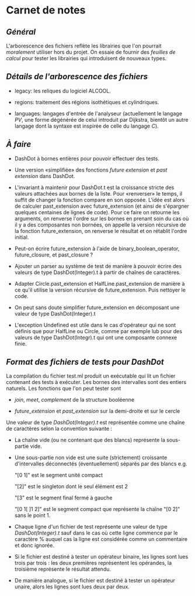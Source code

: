 **Carnet de notes**
==============

*Général*
-----------

L'arborescence des fichiers reflète les librairies que l'on pourrait 
*moralement* utiliser hors du projet. On essaie de fournir des *feuilles de calcul* pour tester les librairies qui introduisent de nouveaux types.

*Détails de l'arborescence des fichiers*
----------------------------------------

* legacy: les reliques du logiciel ALCOOL.

* regions: traitement des régions isothétiques et cylindriques.

* languages: langages d'entrée de l'analyseur (actuellement le langage _PV_,  une forme dégénérée de celui introduit par Dijkstra, bientôt un autre langage dont la syntaxe est inspirée de celle du langage _C_). 

*À faire*
---------

* DashDot à bornes entières pour pouvoir effectuer des tests.

* Une version «simplifiée» des fonctions *future extension* et *past extension* dans DashDot.

* L'invariant à maintenir pour DashDot.t est la croissance stricte des valeurs attachées aux bornes de la liste. Pour «renverser» le temps, il suffit de changer la fonction compare en son opposée. L'idée est alors de calculer past\_extension avec future\_extension (et ainsi de s'épargner quelques centaines de lignes de code). Pour ce faire on retourne les arguments, on renverse l'ordre sur les bornes en prenant soin du cas où il y a des composantes non bornées, on appelle la version récursive de la fonction future\_extension, on renverse le résultat et on rétablit l'ordre initial.

* Peut-on écrire future\_extension à l'aide de binary\_boolean\_operator, future\_closure, et past\_closure ?

* Ajouter un parser au système de test de manière à pouvoir écrire des valeurs de type DashDot(Integer).t à partir de chaînes de caractères. 

* Adapter Circle.past_extension et HalfLine.past_extension de manière à ce qu'il utilise la version récursive de future_extension. Puis nettoyer le code.

* On peut sans doute simplifier future_extension en décomposant une valeur de type DashDot(Integer).t 

* L'exception Undefined est utile dans le cas d'opérateur qui ne sont définis que pour HalfLine ou Circle, comme par exemple lub pour des valeurs de type DashDot(Integr).t qui ont une composante connexe finie.

*Format des fichiers de tests pour DashDot*
----------------------------------------------



La compilation du fichier test.ml produit un exécutable qui lit un fichier 
contenant des tests à exécuter. Les bornes des intervalles sont des entiers naturels. Les fonctions que l'on peut tester sont

* *join*, *meet*, *complement* de la structure booléenne

* *future_extension* et *past_extension* sur la demi-droite et sur le cercle

Une valeur de type *DashDot(Integer).t* est représentée comme une chaîne de caractères selon la convention suivante :
* La chaîne vide (ou ne contenant que des blancs) représente la sous-partie vide.
* Une sous-partie non vide est une suite (strictement) croissante d'intervalles 
déconnectés (éventuellement) séparés par des blancs e.g.

  "[0 1]" est le segment unité compact
 
  "[2]" est le singleton dont le seul élément est 2
 
  "[3" est le segment final fermé à gauche
 
  "[0 1[ ]1 2]" est le segment compact que représente la chaîne "[0 2]" sans le point 1.

* Chaque ligne d'un fichier de test représente une valeur de type *DashDot(Integer).t* sauf dans le cas où cette ligne commence par le caractère % auquel cas la ligne est considérée comme un commentaire et donc ignorée.

* Si le fichier est destiné à tester un opérateur binaire, les lignes sont lues trois par trois : les deux premières représentent les opérandes, la troisième représente le résultat attendu.

* De manière analogue, si le fichier est destiné à tester un opérateur unaire, alors les lignes sont lues deux par deux.
